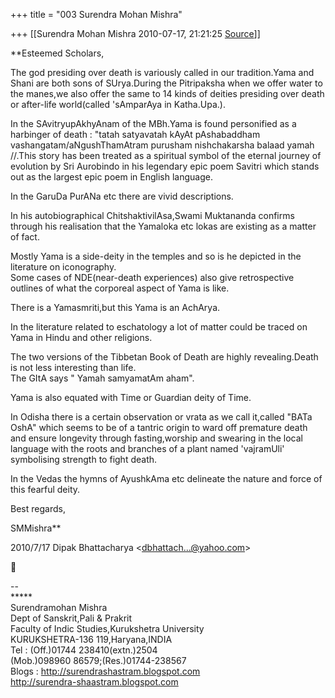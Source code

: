 +++
title = "003 Surendra Mohan Mishra"

+++
[[Surendra Mohan Mishra	2010-07-17, 21:21:25 [Source](https://groups.google.com/g/bvparishat/c/lBdT8dtF428)]]



**Esteemed Scholars,  
  
The god presiding over death is variously called in our tradition.Yama and Shani are both sons of SUrya.During the Pitripaksha when we offer water to the manes,we also offer the same to 14 kinds of deities presiding over death or after-life world(called 'sAmparAya in Katha.Upa.).  
  
In the SAvitryupAkhyAnam of the MBh.Yama is found personified as a harbinger of death : "tatah satyavatah kAyAt pAshabaddham vashangatam/aNgushThamAtram purusham nishchakarsha balaad yamah //.This story has been treated as a spiritual symbol of the eternal journey of evolution by Sri Aurobindo in his legendary epic poem Savitri which stands out as the largest epic poem in English language.  
  
In the GaruDa PurANa etc there are vivid descriptions.  
  
In his autobiographical ChitshaktivilAsa,Swami Muktananda confirms through his realisation that the Yamaloka etc lokas are existing as a matter of fact.  
  
Mostly Yama is a side-deity in the temples and so is he depicted in the literature on iconography.  
Some cases of NDE(near-death experiences) also give retrospective outlines of what the corporeal aspect of Yama is like.  
  
There is a Yamasmriti,but this Yama is an AchArya.  
  
In the literature related to eschatology a lot of matter could be traced on Yama in Hindu and other religions.  
  
The two versions of the Tibbetan Book of Death are highly revealing.Death is not less interesting than life.  
The GItA says " Yamah samyamatAm aham".  
  
Yama is also equated with Time or Guardian deity of Time.  
  
In Odisha there is a certain observation or vrata as we call it,called "BATa OshA" which seems to be of a tantric origin to ward off premature death and ensure longevity through fasting,worship and swearing in the local language with the roots and branches of a plant named 'vajramUli' symbolising strength to fight death.  
  
In the Vedas the hymns of AyushkAma etc delineate the nature and force of this fearful deity.  
  
Best regards,  
  
SMMishra**  
  

2010/7/17 Dipak Bhattacharya \<[dbhattach...@yahoo.com]()\>



  
  
  
--  
\*\*\*\*\*  
Surendramohan Mishra  
Dept of Sanskrit,Pali & Prakrit  
Faculty of Indic Studies,Kurukshetra University  
KURUKSHETRA-136 119,Haryana,INDIA  
Tel : (Off.)01744 238410(extn.)2504  
(Mob.)098960 86579;(Res.)01744-238567  
Blogs : <http://surendrashastram.blogspot.com>  
      <http://surendra-shaastram.blogspot.com>  

